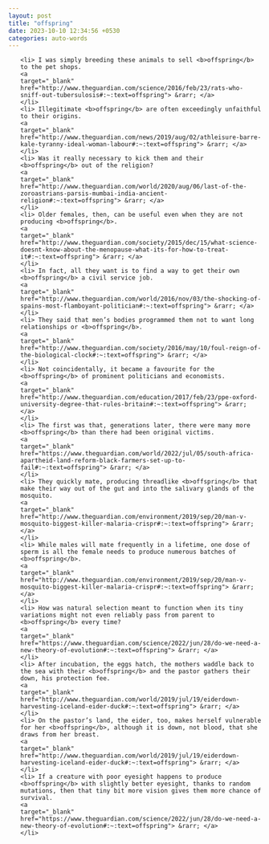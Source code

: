 ```yaml
---
layout: post
title: "offspring"
date: 2023-10-10 12:34:56 +0530
categories: auto-words
---
```

<ol>

    <li> I was simply breeding these animals to sell <b>offspring</b> to the pet shops.
    <a 
    target="_blank" 
    href="http://www.theguardian.com/science/2016/feb/23/rats-who-sniff-out-tubersulosis#:~:text=offspring"> &rarr; </a>
    </li>
    <li> Illegitimate <b>offspring</b> are often exceedingly unfaithful to their origins.
    <a 
    target="_blank" 
    href="http://www.theguardian.com/news/2019/aug/02/athleisure-barre-kale-tyranny-ideal-woman-labour#:~:text=offspring"> &rarr; </a>
    </li>
    <li> Was it really necessary to kick them and their <b>offspring</b> out of the religion?
    <a 
    target="_blank" 
    href="http://www.theguardian.com/world/2020/aug/06/last-of-the-zoroastrians-parsis-mumbai-india-ancient-religion#:~:text=offspring"> &rarr; </a>
    </li>
    <li> Older females, then, can be useful even when they are not producing <b>offspring</b>.
    <a 
    target="_blank" 
    href="http://www.theguardian.com/society/2015/dec/15/what-science-doesnt-know-about-the-menopause-what-its-for-how-to-treat-it#:~:text=offspring"> &rarr; </a>
    </li>
    <li> In fact, all they want is to find a way to get their own <b>offspring</b> a civil service job.
    <a 
    target="_blank" 
    href="http://www.theguardian.com/world/2016/nov/03/the-shocking-of-spains-most-flamboyant-politician#:~:text=offspring"> &rarr; </a>
    </li>
    <li> They said that men’s bodies programmed them not to want long relationships or <b>offspring</b>.
    <a 
    target="_blank" 
    href="http://www.theguardian.com/society/2016/may/10/foul-reign-of-the-biological-clock#:~:text=offspring"> &rarr; </a>
    </li>
    <li> Not coincidentally, it became a favourite for the <b>offspring</b> of prominent politicians and economists.
    <a 
    target="_blank" 
    href="http://www.theguardian.com/education/2017/feb/23/ppe-oxford-university-degree-that-rules-britain#:~:text=offspring"> &rarr; </a>
    </li>
    <li> The first was that, generations later, there were many more <b>offspring</b> than there had been original victims.
    <a 
    target="_blank" 
    href="https://www.theguardian.com/world/2022/jul/05/south-africa-apartheid-land-reform-black-farmers-set-up-to-fail#:~:text=offspring"> &rarr; </a>
    </li>
    <li> They quickly mate, producing threadlike <b>offspring</b> that make their way out of the gut and into the salivary glands of the mosquito.
    <a 
    target="_blank" 
    href="http://www.theguardian.com/environment/2019/sep/20/man-v-mosquito-biggest-killer-malaria-crispr#:~:text=offspring"> &rarr; </a>
    </li>
    <li> While males will mate frequently in a lifetime, one dose of sperm is all the female needs to produce numerous batches of <b>offspring</b>.
    <a 
    target="_blank" 
    href="http://www.theguardian.com/environment/2019/sep/20/man-v-mosquito-biggest-killer-malaria-crispr#:~:text=offspring"> &rarr; </a>
    </li>
    <li> How was natural selection meant to function when its tiny variations might not even reliably pass from parent to <b>offspring</b> every time?
    <a 
    target="_blank" 
    href="https://www.theguardian.com/science/2022/jun/28/do-we-need-a-new-theory-of-evolution#:~:text=offspring"> &rarr; </a>
    </li>
    <li> After incubation, the eggs hatch, the mothers waddle back to the sea with their <b>offspring</b> and the pastor gathers their down, his protection fee.
    <a 
    target="_blank" 
    href="http://www.theguardian.com/world/2019/jul/19/eiderdown-harvesting-iceland-eider-duck#:~:text=offspring"> &rarr; </a>
    </li>
    <li> On the pastor’s land, the eider, too, makes herself vulnerable for her <b>offspring</b>, although it is down, not blood, that she draws from her breast.
    <a 
    target="_blank" 
    href="http://www.theguardian.com/world/2019/jul/19/eiderdown-harvesting-iceland-eider-duck#:~:text=offspring"> &rarr; </a>
    </li>
    <li> If a creature with poor eyesight happens to produce <b>offspring</b> with slightly better eyesight, thanks to random mutations, then that tiny bit more vision gives them more chance of survival.
    <a 
    target="_blank" 
    href="https://www.theguardian.com/science/2022/jun/28/do-we-need-a-new-theory-of-evolution#:~:text=offspring"> &rarr; </a>
    </li>